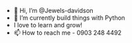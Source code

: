 - 👋 Hi, I’m @Jewels-davidson
- 🌱 I’m currently build things with Python
- I love to learn and grow!
- 📫 How to reach me - 0903 248 4492 

<!---
Jewels-cloud/Jewels-cloud is a ✨ special ✨ repository because its `README.md` (this file) appears on your GitHub profile.
You can click the Preview link to take a look at your changes.
--->
